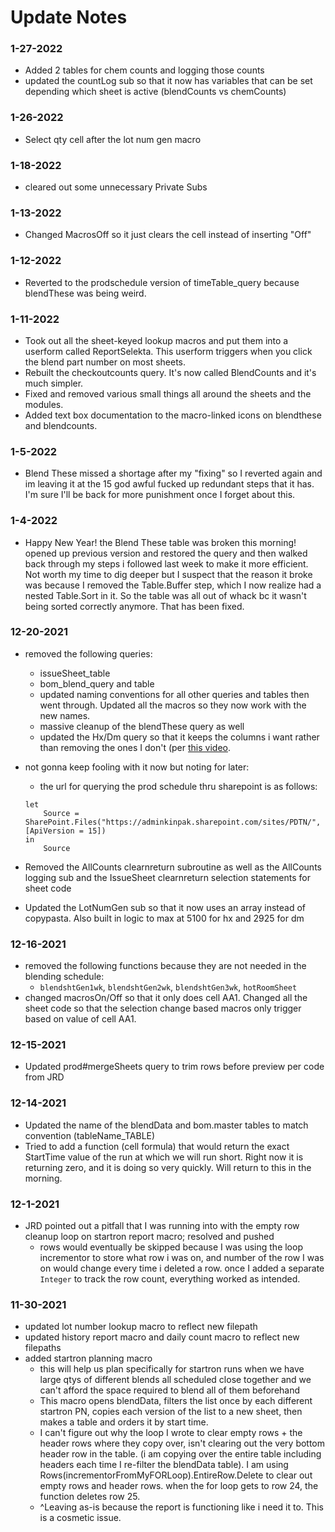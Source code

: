 # Update Notes

### 1-27-2022
 - Added 2 tables for chem counts and logging those counts
 - updated the countLog sub so that it now has variables that can be set depending which sheet is active (blendCounts vs chemCounts)

### 1-26-2022
 - Select qty cell after the lot num gen macro 

### 1-18-2022
 - cleared out some unnecessary Private Subs

### 1-13-2022
 - Changed MacrosOff so it just clears the cell instead of inserting "Off"

### 1-12-2022
 - Reverted to the prodschedule version of timeTable_query because blendThese was being weird.

### 1-11-2022
 - Took out all the sheet-keyed lookup macros and put them into a userform called ReportSelekta. This userform triggers when you click the blend part number on most sheets. 
 - Rebuilt the checkoutcounts query. It's now called BlendCounts and it's much simpler.
 - Fixed and removed various small things all around the sheets and the modules.  
 - Added text box documentation to the macro-linked icons on blendthese and blendcounts.  

### 1-5-2022
 - Blend These missed a shortage after my "fixing" so I reverted again and im leaving it at the 15 god awful fucked up redundant steps that it has. I'm sure I'll be back for more punishment once I forget about this. 

### 1-4-2022 
 - Happy New Year! the Blend These table was broken this morning! opened up previous version and restored the query and then walked back through my steps i followed last week to make it more efficient. Not worth my time to dig deeper but I suspect that the reason it broke was because I removed the Table.Buffer step, which I now realize had a nested Table.Sort in it. So the table was all out of whack bc it wasn't being sorted correctly anymore. That has been fixed.  

### 12-20-2021
 - removed the following queries:
	 - issueSheet_table
	 - bom_blend_query and table
	 - updated naming conventions for all other queries and tables then went through. Updated all the macros so they now work with the new names. 
	 - massive cleanup of the blendThese query as well
	 - updated the Hx/Dm query so that it keeps the columns i want rather than removing the ones I don't (per <a href="https://www.youtube.com/watch?v=1wdNNgSAZ7k">this video</a>.
 - not gonna keep fooling with it now but noting for later:
	 - the url for querying the prod schedule thru sharepoint is as follows:
	```
	let
		Source = SharePoint.Files("https://adminkinpak.sharepoint.com/sites/PDTN/", [ApiVersion = 15])
	in
		Source
	```

 - Removed the AllCounts clearnreturn subroutine as well as the AllCounts logging sub and the IssueSheet clearnreturn selection statements for sheet code
 - Updated the LotNumGen sub so that it now uses an array instead of copypasta. Also built in logic to max at 5100 for hx and 2925 for dm

### 12-16-2021
 - removed the following functions because they are not needed in the blending schedule:
	 - `blendshtGen1wk`, `blendshtGen2wk`, `blendshtGen3wk`, `hotRoomSheet`
 - changed macrosOn/Off so that it only does cell AA1. Changed all the sheet code so that the selection change based macros only trigger based on value of cell AA1.

### 12-15-2021
 - Updated prod#mergeSheets query to trim rows before preview per code from JRD

### 12-14-2021 
 - Updated the name of the blendData and bom.master tables to match convention (tableName_TABLE)
 - Tried to add a function (cell formula) that would return the exact StartTime value of the run at which we will run short. Right now it is returning zero, and it is doing so very quickly.  Will return to this in the morning.   

### 12-1-2021
 - JRD pointed out a pitfall that I was running into with the empty row cleanup loop on startron report macro; resolved and pushed
     - rows would eventually be skipped because I was using the loop incrementor to store what row i was on, and number of the row I was on would change every time i deleted a row. once I added a separate `Integer` to track the row count, everything worked as intended. 

### 11-30-2021
 - updated lot number lookup macro to reflect new filepath
 - updated history report macro and daily count macro to reflect new filepaths
 - added startron planning macro
     - this will help us plan specifically for startron runs when we have large qtys of different blends all scheduled close together and we can't afford the space required to blend all of them beforehand 
   	 - This macro opens blendData, filters the list once by each different startron PN, copies each version of the list to a new sheet, then makes a table and orders it by start time.
   	 - I can't figure out why the loop I wrote to clear empty rows + the header rows where they copy over, isn't clearing out the very bottom header row in the table. (i am copying over the entire table including headers each time I re-filter the blendData table). I am using Rows(incrementorFromMyFORLoop).EntireRow.Delete to clear out empty rows and header rows. when the for loop gets to row 24, the function deletes row 25.
   	 - ^Leaving as-is because the report is functioning like i need it to. This is a cosmetic issue.

